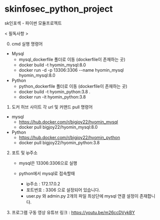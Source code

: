 # skinfosec_python_project
sk인포섹 - 파이썬 모듈프로젝트

< 필독사항 >

0. cmd 실행 명령어
 - Mysql
	- mysql_dockerfile 폴더로 이동 (dockerfile이 존재하는 곳)
	- docker build -t hyomin_mysql:8.0
	- docker run -d -p 13306:3306 --name hyomin_mysql hyomin_mysql:8.0
 - Python
	- python_dockerfile 폴더로 이동 (dockerfile이 존재하는 곳)
	- docker build -t hyomin_python:3.8 .
	- docker run -it hyomin_python:3.8


1. 도커 허브 사이트 각 url 및 커맨드 pull 명령어
 - mysql
	- https://hub.docker.com/r/bigjoy22/hyomin_mysql
	- docker pull bigjoy22/hyomin_mysql:8.0
 - Python
	- https://hub.docker.com/r/bigjoy22/hyomin_python
	- docker pull bigjoy22/hyomin_python:3.8


2. 포트 및 ip주소
	- mysql은 13306:3306으로 실행

	- python에서 mysql로 접속할때
		- ip주소 : 172.17.0.2
		- 포트번호 : 3306 으로 설정되어 있습니다.
		- user.py 와 admin.py 2개의 파일 최상단에 mysql 연결 설정이 존재합니다.

3. 프로그램 구동 영상 유튜브 링크 : https://youtu.be/m26ccDVykBY
